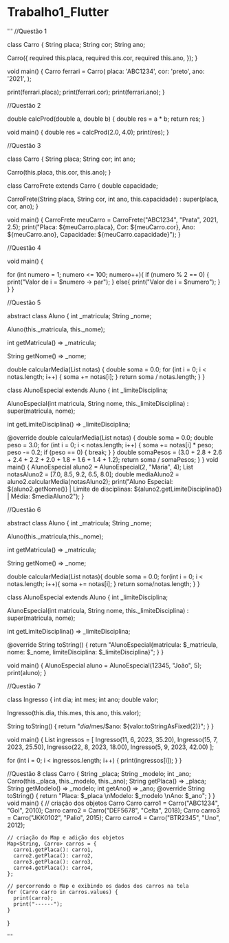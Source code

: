 # Trabalho1_Flutter

'''
//Questão 1

class Carro {
  String placa;
  String cor;
  String ano;

  Carro({
    required this.placa,
    required this.cor,
    required this.ano,
  });
}

void main() {
  Carro ferrari = Carro(
    placa: 'ABC1234',
    cor: 'preto',
    ano: '2021',
  );

  print(ferrari.placa);
  print(ferrari.cor);
  print(ferrari.ano);
}

//Questão 2

double calcProd(double a, double b) {
  double res = a * b;
  return res;
}

void main() {
  double res = calcProd(2.0, 4.0);
  print(res);
}

//Questão 3

class Carro {
  String placa;
  String cor;
  int ano;

  Carro(this.placa, this.cor, this.ano);
}

class CarroFrete extends Carro {
  double capacidade;

  CarroFrete(String placa, String cor, int ano, this.capacidade) : super(placa, cor, ano);
}

void main() {
  CarroFrete meuCarro = CarroFrete("ABC1234", "Prata", 2021, 2.5);
  print("Placa: ${meuCarro.placa}, Cor: ${meuCarro.cor}, Ano: ${meuCarro.ano}, Capacidade: ${meuCarro.capacidade}");
}

//Questão 4

void main() {

 for (int numero = 1; numero <= 100; numero++){
   if (numero % 2 == 0) {
     print("Valor de i = $numero -> par");
   } else{
     print("Valor de i = $numero");
   }
 }
}

//Questão 5

abstract class Aluno {
  int _matricula;
  String _nome;

  Aluno(this._matricula, this._nome);

  int getMatricula() => _matricula;

  String getNome() => _nome;

  double calcularMedia(List<double> notas) {
    double soma = 0.0;
    for (int i = 0; i < notas.length; i++) {
      soma += notas[i];
    }
    return soma / notas.length;
  }
}

class AlunoEspecial extends Aluno {
  int _limiteDisciplina;

  AlunoEspecial(int matricula, String nome, this._limiteDisciplina)
      : super(matricula, nome);

  int getLimiteDisciplina() => _limiteDisciplina;

  @override
  double calcularMedia(List<double> notas) {
    double soma = 0.0;
    double peso = 3.0;
    for (int i = 0; i < notas.length; i++) {
      soma += notas[i] * peso;
      peso -= 0.2;
      if (peso == 0) {
        break;
      }
    }
    double somaPesos = (3.0 + 2.8 + 2.6 + 2.4 + 2.2 + 2.0 + 1.8 + 1.6 + 1.4 + 1.2);
    return soma / somaPesos;
  }
}
void main() {
  AlunoEspecial aluno2 = AlunoEspecial(2, "Maria", 4);
  List<double> notasAluno2 = [7.0, 8.5, 9.2, 6.5, 8.0];
  double mediaAluno2 = aluno2.calcularMedia(notasAluno2);
  print("Aluno Especial: ${aluno2.getNome()} | Limite de disciplinas: ${aluno2.getLimiteDisciplina()} | Média: $mediaAluno2");
}

//Questão 6

abstract class Aluno {
  int _matricula;
  String _nome;

  Aluno(this._matricula,this._nome);

  int getMatricula() => _matricula;

  String getNome() => _nome;

  double calcularMedia(List notas){
    double soma = 0.0;
    for(int i = 0; i < notas.length; i++){
      soma += notas[i];
    }
    return soma/notas.length;
  }
}

class AlunoEspecial extends Aluno {
  int _limiteDisciplina;

  AlunoEspecial(int matricula, String nome, this._limiteDisciplina) : super(matricula, nome);

  int getLimiteDisciplina() => _limiteDisciplina;

  @override
  String toString() {
    return "AlunoEspecial{matricula: $_matricula, nome: $_nome, limiteDisciplina: $_limiteDisciplina}";
  }
}

void main() {
  AlunoEspecial aluno = AlunoEspecial(12345, "João", 5);
  print(aluno);
}

//Questão 7

class Ingresso {
  int dia;
  int mes;
  int ano;
  double valor;

  Ingresso(this.dia, this.mes, this.ano, this.valor);

  String toString() {
    return "$dia/$mes/$ano: ${valor.toStringAsFixed(2)}";
  }
}

void main() {
  List<Ingresso> ingressos = [
    Ingresso(11, 6, 2023, 35.20),
    Ingresso(15, 7, 2023, 25.50),
    Ingresso(22, 8, 2023, 18.00),
    Ingresso(5, 9, 2023, 42.00)
  ];

  for (int i = 0; i < ingressos.length; i++) {
    print(ingressos[i]);
  }
}

//Questão 8
class Carro {
  String _placa;
  String _modelo;
  int _ano;
  Carro(this._placa, this._modelo, this._ano);
  String getPlaca() => _placa;
  String getModelo() => _modelo;
  int getAno() => _ano;
  @override
  String toString() {
    return "Placa: $_placa \nModelo: $_modelo \nAno: $_ano";
  }
}
  void main() {
    // criação dos objetos Carro
    Carro carro1 = Carro("ABC1234", "Gol", 2010);
    Carro carro2 = Carro("DEF5678", "Celta", 2018);
    Carro carro3 = Carro("JKK0102", "Palio", 2015);
    Carro carro4 = Carro("BTR2345", "Uno", 2012);

    // criação do Map e adição dos objetos
    Map<String, Carro> carros = {
      carro1.getPlaca(): carro1,
      carro2.getPlaca(): carro2,
      carro3.getPlaca(): carro3,
      carro4.getPlaca(): carro4,
    };

    // percorrendo o Map e exibindo os dados dos carros na tela
    for (Carro carro in carros.values) {
      print(carro);
      print("------");
    }
  }


'''

